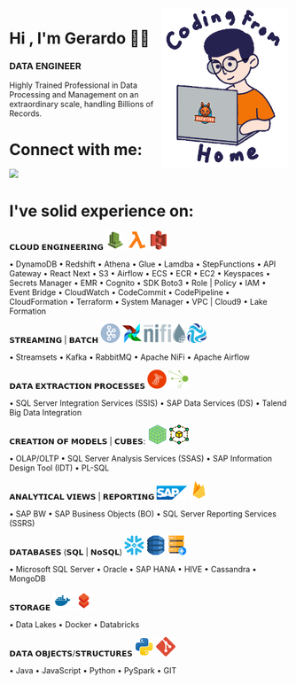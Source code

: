 <img align='right' src="https://github.com/gerardodavidlopezcastillo/gerardodavidlopezcastillo/raw/main/images/data_engineer.gif" width="230">

# Hi , I'm Gerardo 👨‍💻
### DATA ENGINEER

Highly Trained Professional in Data Processing and Management on an extraordinary scale, handling Billions of Records.

# Connect with me:

<a href="https://www.linkedin.com/in/gdlopezcastillo" target="_blank">
  <img src="https://img.shields.io/badge/-LinkedIn-3b5998">
</a>

# I've solid experience on:

𝗖𝗟𝗢𝗨𝗗 𝗘𝗡𝗚𝗜𝗡𝗘𝗘𝗥𝗜𝗡𝗚 <img src="https://github.com/gerardodavidlopezcastillo/gerardodavidlopezcastillo/raw/main/images/cloudwatch.svg" width="35" height="35" alt="cloudwatch"> <img src="https://github.com/gerardodavidlopezcastillo/gerardodavidlopezcastillo/raw/main/images/lambda.svg" width="35" height="35" alt="lambda"> <img src="https://github.com/gerardodavidlopezcastillo/gerardodavidlopezcastillo/raw/main/images/s3.svg" width="35" height="35" alt="s3">

• DynamoDB • Redshift • Athena • Glue
• Lamdba • StepFunctions • API Gateway
• React Next • S3 • Airflow • ECS • ECR
• EC2 • Keyspaces • Secrets Manager • EMR
• Cognito • SDK Boto3 • Role | Policy • IAM
• Event Bridge • CloudWatch • CodeCommit
• CodePipeline • CloudFormation • Terraform
• System Manager • VPC | Cloud9 • Lake Formation

𝗦𝗧𝗥𝗘𝗔𝗠𝗜𝗡𝗚 | 𝗕𝗔𝗧𝗖𝗛 <img src="https://github.com/gerardodavidlopezcastillo/gerardodavidlopezcastillo/raw/main/images/kafka.svg" width="35" height="35" alt="KAFKA"> <img src="https://github.com/gerardodavidlopezcastillo/gerardodavidlopezcastillo/raw/main/images/airflow.svg" width="35" height="35" alt="airflow"> <img src="https://github.com/gerardodavidlopezcastillo/gerardodavidlopezcastillo/raw/main/images/nifi.svg" width="75" height="35" alt="nifi"> <img src="https://github.com/gerardodavidlopezcastillo/gerardodavidlopezcastillo/raw/main/images/streamsets.png" width="35" height="35" alt="streamsets">

• Streamsets
• Kafka
• RabbitMQ
• Apache NiFi
• Apache Airflow

𝗗𝗔𝗧𝗔 𝗘𝗫𝗧𝗥𝗔𝗖𝗧𝗜𝗢𝗡 𝗣𝗥𝗢𝗖𝗘𝗦𝗦𝗘𝗦 <img src="https://github.com/gerardodavidlopezcastillo/gerardodavidlopezcastillo/raw/main/images/ssis.png" width="35" height="35" alt="ssis"> <img src="https://github.com/gerardodavidlopezcastillo/gerardodavidlopezcastillo/raw/main/images/talend.png" width="35" height="35" alt="talend">

• SQL Server Integration Services (SSIS)
• SAP Data Services (DS)
• Talend Big Data Integration

𝗖𝗥𝗘𝗔𝗧𝗜𝗢𝗡 𝗢𝗙 𝗠𝗢𝗗𝗘𝗟𝗦 | 𝗖𝗨𝗕𝗘𝗦: <img src="https://github.com/gerardodavidlopezcastillo/gerardodavidlopezcastillo/raw/main/images/cube.svg" width="35" height="35" alt="cube"> <img src="https://github.com/gerardodavidlopezcastillo/gerardodavidlopezcastillo/raw/main/images/model.svg" width="35" height="35" alt="model">

• OLAP/OLTP
• SQL Server Analysis Services (SSAS)
• SAP Information Design Tool (IDT)
• PL-SQL

𝗔𝗡𝗔𝗟𝗬𝗧𝗜𝗖𝗔𝗟 𝗩𝗜𝗘𝗪𝗦 | 𝗥𝗘𝗣𝗢𝗥𝗧𝗜𝗡𝗚 <img src="https://github.com/gerardodavidlopezcastillo/gerardodavidlopezcastillo/raw/main/images/sap.svg" width="55" height="25" alt="sap"> <img src="https://github.com/gerardodavidlopezcastillo/gerardodavidlopezcastillo/raw/main/images/firebase.svg" width="35" height="35" alt="firebase">

• SAP BW
• SAP Business Objects (BO)
• SQL Server Reporting Services (SSRS)

𝗗𝗔𝗧𝗔𝗕𝗔𝗦𝗘𝗦 (𝗦𝗤𝗟 | 𝗡𝗼𝗦𝗤𝗟) <img src="https://github.com/gerardodavidlopezcastillo/gerardodavidlopezcastillo/raw/main/images/snowflake.svg" width="35" height="35" alt="snowflake"> <img src="https://github.com/gerardodavidlopezcastillo/gerardodavidlopezcastillo/raw/main/images/dynamodb.svg" width="35" height="35" alt="dynamodb"> <img src="https://github.com/gerardodavidlopezcastillo/gerardodavidlopezcastillo/raw/main/images/database.svg" width="35" height="35" alt="database">

• Microsoft SQL Server
• Oracle
• SAP HANA
• HIVE
• Cassandra
• MongoDB

𝗦𝗧𝗢𝗥𝗔𝗚𝗘 <img src="https://github.com/gerardodavidlopezcastillo/gerardodavidlopezcastillo/raw/main/images/docker.svg" width="35" height="35" alt="docker"> <img src="https://github.com/gerardodavidlopezcastillo/gerardodavidlopezcastillo/raw/main/images/databricks.svg" width="35" height="35" alt="databricks">

• Data Lakes
• Docker
• Databricks

𝗗𝗔𝗧𝗔 𝗢𝗕𝗝𝗘𝗖𝗧𝗦/𝗦𝗧𝗥𝗨𝗖𝗧𝗨𝗥𝗘𝗦 <img src="https://github.com/gerardodavidlopezcastillo/gerardodavidlopezcastillo/raw/main/images/python.svg" width="35" height="35" alt="python"> <img src="https://github.com/gerardodavidlopezcastillo/gerardodavidlopezcastillo/raw/main/images/git.svg" width="35" height="35" alt="git">

• Java
• JavaScript
• Python
• PySpark
• GIT
